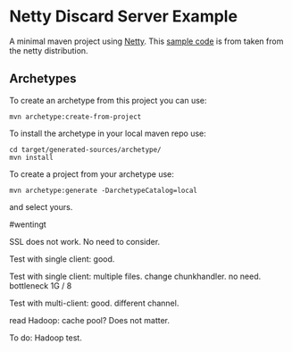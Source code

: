 # Netty Discard Server Example

A minimal maven project using [Netty][1].
This [sample code][2] is from taken from the netty distribution.

[1]: http://www.jboss.org/netty
[2]: http://docs.jboss.org/netty/3.2/xref/org/jboss/netty/example/discard/package-summary.html

## Archetypes

To create an archetype from this project you can use:

    mvn archetype:create-from-project

To install the archetype in your local maven repo use:

    cd target/generated-sources/archetype/
    mvn install

To create a project from your archetype use:

    mvn archetype:generate -DarchetypeCatalog=local

and select yours.


#wentingt

SSL does not work. No need to consider.

Test with single client: good.

Test with single client: multiple files. 
	change chunkhandler. no need. bottleneck 1G / 8

Test with multi-client: good. different channel.

read Hadoop: cache pool? Does not matter.

To do: Hadoop test.
